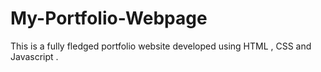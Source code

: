 # My-Portfolio-Webpage
This is a fully fledged portfolio website developed using HTML , CSS and Javascript . 
